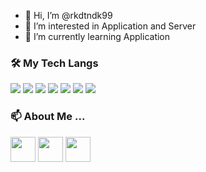 - 👋 Hi, I’m @rkdtndk99
- 👀 I’m interested in Application and Server
- 🌱 I’m currently learning Application 

<h3> 🛠 My Tech Langs  </h3> 
<p align ="left">
<img src="https://img.shields.io/badge/Python-3766AB?style=flat-square&logo=Python&logoColor=white"/></a>
<img src="https://img.shields.io/badge/Java-007396?style=flat-square&logo=Java&logoColor=white"/></a>
<img src="https://img.shields.io/badge/JavaScript-F7DF1E?style=flat-square&logo=JavaScript&logoColor=white"/></a>
<img src="https://img.shields.io/badge/C-A8B9CC?style=flat-square&logo=C&logoColor=white"/></a>
<img src="https://img.shields.io/badge/C++-00599C?style=flat-square&logo=C++&logoColor=white"/></a>
<img src="https://img.shields.io/badge/HTML5-E34F26?style=flat-square&logo=HTML5&logoColor=white"/></a>
<img src="https://img.shields.io/badge/CSS3-1572B6?style=flat-square&logo=CSS3&logoColor=white"/></a>

<h3> 📫 About Me ... </h3>
<a href="https://www.instagram.com/rkdtndk_1_23/"><img src="https://user-images.githubusercontent.com/63537847/111462494-d92b4080-8761-11eb-9f72-de911ff90ae5.png" height ="40")></a>
<a href="https://hihello-suah.tistory.com/"><img src="https://user-images.githubusercontent.com/63537847/111462530-e34d3f00-8761-11eb-9f3c-5c09c27746ee.png" height ="40")></a>
<a href="https://www.notion.so/Hello-World-I-m-Suah-Kang-ea5aa6e457d247e482e6edea4ea0da48"><img src="https://user-images.githubusercontent.com/63537847/111462566-ec3e1080-8761-11eb-9e20-fca3159a7ec8.png" height ="40")></a>

